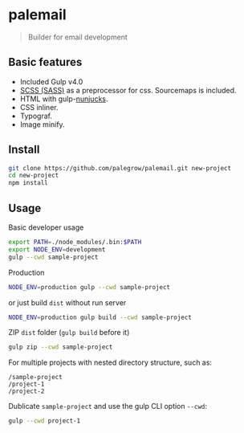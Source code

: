 # palemail
> Builder for email development

## Basic features
* Included Gulp v4.0
* [SCSS (SASS)](http://sass-lang.com/) as a preprocessor for css. Sourcemaps is included.
* HTML with gulp-[nunjucks](https://mozilla.github.io/nunjucks/).
* CSS inliner.
* Typograf.
* Image minify.

## Install
```sh
git clone https://github.com/palegrow/palemail.git new-project
cd new-project
npm install
```

## Usage
Basic developer usage
```sh
export PATH=./node_modules/.bin:$PATH
export NODE_ENV=development
gulp --cwd sample-project
```

Production
```sh
NODE_ENV=production gulp --cwd sample-project
```
or just build `dist` without run server
```sh
NODE_ENV=production gulp build --cwd sample-project
```

ZIP `dist` folder (`gulp build` before it)
```sh
gulp zip --cwd sample-project
```

For multiple projects with nested directory structure, such as:
```
/sample-project
/project-1
/project-2
```
Dublicate `sample-project` and use the gulp CLI option `--cwd`:
```sh
gulp --cwd project-1
```
